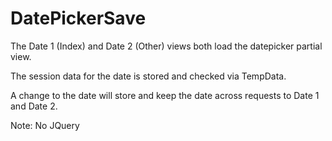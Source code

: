 # DatePickerSave

The Date 1 (Index) and Date 2 (Other) views both load the datepicker partial view.

The session data for the date is stored and checked via TempData.

A change to the date will store and keep the date across requests to Date 1 and Date 2.

Note: No JQuery

